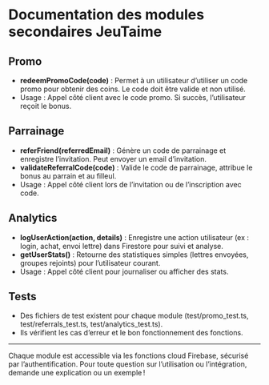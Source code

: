 # Documentation des modules secondaires JeuTaime

## Promo
- **redeemPromoCode(code)** : Permet à un utilisateur d’utiliser un code promo pour obtenir des coins. Le code doit être valide et non utilisé.
- Usage : Appel côté client avec le code promo. Si succès, l’utilisateur reçoit le bonus.

## Parrainage
- **referFriend(referredEmail)** : Génère un code de parrainage et enregistre l’invitation. Peut envoyer un email d’invitation.
- **validateReferralCode(code)** : Valide le code de parrainage, attribue le bonus au parrain et au filleul.
- Usage : Appel côté client lors de l’invitation ou de l’inscription avec code.

## Analytics
- **logUserAction(action, details)** : Enregistre une action utilisateur (ex : login, achat, envoi lettre) dans Firestore pour suivi et analyse.
- **getUserStats()** : Retourne des statistiques simples (lettres envoyées, groupes rejoints) pour l’utilisateur courant.
- Usage : Appel côté client pour journaliser ou afficher des stats.

## Tests
- Des fichiers de test existent pour chaque module (test/promo_test.ts, test/referrals_test.ts, test/analytics_test.ts).
- Ils vérifient les cas d’erreur et le bon fonctionnement des fonctions.

---
Chaque module est accessible via les fonctions cloud Firebase, sécurisé par l’authentification. Pour toute question sur l’utilisation ou l’intégration, demande une explication ou un exemple !